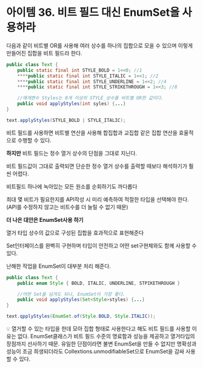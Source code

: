 # 아이템 36. 비트 필드 대신 EnumSet을 사용하라

다음과 같이 비트별 OR를 사용해 여러 상수를 하나의 집합으로 모을 수 있으며 이렇게 만들어진 집합을 비트 필드라 한다.

```java
public class Text {
	public static final int STYLE_BOLD = 1<<0; //1
	****public static final int STYLE_ITALIC = 1<<1; //2
	****public static final int STYLE_UNDERLINE = 1<<2; //4
	****public static final int STYLE_STRIKETHROUGH = 1<<3; //8

	//매개변수 Styles는 0개 이상의 STYLE_상수를 비트별 OR한 값이다.
	public void applyStyles(int syles) {...}
}

text.applyStyles(STYLE_BOLD | STYLE_ITALIC);
```

비트 필드를 사용하면 비트별 연산을 사용해 합집합과 교집합 같은 집합 연산을 효울적으로 수행할 수 있다.

**하지만** 비트 필드는 정수 열거 상수의 단점을 그대로 지닌다.

비트 필드값이 그대로 출력되면 단순한 정수 열거 상수를 출력할 때보다 해석하기가 훨씬 어렵다.

비트필드 하나에 녹아있는 모든 원소를 순회하기도 까다롭다

최대 몇 비트가 필요한지를 API작성 시 미리 예측하여 적절한 타입을 선택해야 한다. (API를 수정하지 않고는 비트수를 더 늘릴 수 없기 때문)

**더 나은 대안은 EnumSet사용 하기**

열거 타입 상수의 값으로 구성된 집합을 효과적으로 표현해준다

Set인터페이스를 완벽히 구현하며 타입이 안전하고 어떤 set구현체와도 함께 사용할 수 있다.

난해한 작업을 EnumSet이 대부분 처리 해준다.

```java
public class Text {
	public enum Style { BOLD, ITALIC, UNDERLINE, STPIKETHROUGH }

	//어떤 Set을 넘겨도 되나, EnumSet이 가장 좋다.
	public void applyStyles(Set<Style>styles) {...}
}

text.qpplyStyles(EnumSet.of(Style.BOLD, Style.ITALIC));
```

<aside>
💡 열거할 수 있는 타입을 한데 모아 집합 형태로 사용한다고 해도 비트 필드를 사용할 이유는 없다.
EnumSet클래스가 비트 필드 수준의 명료함과 성능을 제공하고 열거타입의 장점까지 선사하기 때문.
유일한 단점이라면 불변 EnumSet을 만들 수 없지만 명확성과 성능이 조금 희생되더라도 Collextions.unmodifiableSet으로 EnumSet을 감싸 사용할 수 있다.

</aside>
